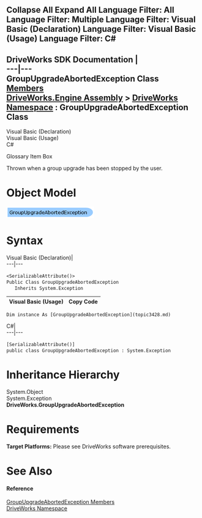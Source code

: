 Collapse All Expand All Language Filter: All  Language Filter: Multiple  Language Filter: Visual Basic (Declaration) Language Filter: Visual Basic (Usage) Language Filter: C#  
---  
DriveWorks SDK Documentation  |   
---|---  
GroupUpgradeAbortedException Class   
[Members](topic3429.md)   
[DriveWorks.Engine Assembly](topic2156.md) > [DriveWorks Namespace](topic2159.md) : GroupUpgradeAbortedException Class  
---  
  
Visual Basic (Declaration)    
Visual Basic (Usage)    
C# 

Glossary Item Box

Thrown when a group upgrade has been stopped by the user. 

# Object Model

![](dotnetdiagramimages/image145.png)

# Syntax

Visual Basic (Declaration)|   
---|---  
      
    
    <SerializableAttribute()>
    Public Class GroupUpgradeAbortedException 
       Inherits System.Exception  
  
Visual Basic (Usage)| Copy Code  
---|---  
      
    
    Dim instance As [GroupUpgradeAbortedException](topic3428.md)  
  
C#|   
---|---  
      
    
    [SerializableAttribute()]
    public class GroupUpgradeAbortedException : System.Exception   
  
# Inheritance Hierarchy

System.Object  
System.Exception  
**DriveWorks.GroupUpgradeAbortedException**  


# Requirements

**Target Platforms:** Please see DriveWorks software prerequisites.

# See Also

#### Reference

[GroupUpgradeAbortedException Members](topic3429.md)   
[DriveWorks Namespace](topic2159.md)


